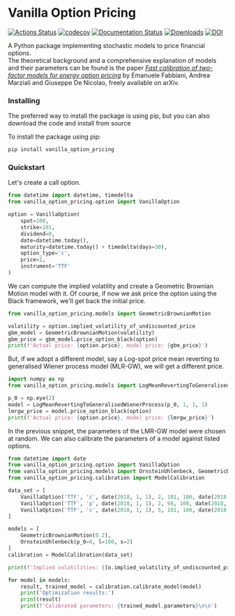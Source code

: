 # Vanilla Option Pricing
[![Actions Status](https://github.com/donlelef/vanilla-option-pricing/workflows/Python%20package/badge.svg)](https://github.com/donlelef/vanilla-option-pricing/actions)
[![codecov](https://codecov.io/gh/donlelef/vanilla-option-pricing/branch/master/graph/badge.svg)](https://codecov.io/gh/donlelef/vanilla-option-pricing)
[![Documentation Status](https://readthedocs.org/projects/vanilla-option-pricing/badge/?version=latest)](https://vanilla-option-pricing.readthedocs.io/en/latest/?badge=latest)
[![Downloads](https://pepy.tech/badge/vanilla-option-pricing)](https://pepy.tech/project/vanilla-option-pricing)
[![DOI](https://zenodo.org/badge/147844047.svg)](https://zenodo.org/badge/latestdoi/147844047)

A Python package implementing stochastic models to price financial options.  
The theoretical background and a comprehensive explanation of models and their parameters
can be found is the paper *[Fast calibration of two-factor models for energy option pricing](https://arxiv.org/abs/1809.03941)*
by Emanuele Fabbiani, Andrea Marziali and Giuseppe De Nicolao, freely available on arXiv.  

### Installing
The preferred way to install the package is using pip,
but you can also download the code and install from source

To install the package using pip:

```bash
pip install vanilla_option_pricing
```

### Quickstart
Let's create a call option.

```python
from datetime import datetime, timedelta
from vanilla_option_pricing.option import VanillaOption

option = VanillaOption(
    spot=100,
    strike=101,
    dividend=0,
    date=datetime.today(),
    maturity=datetime.today() + timedelta(days=30),
    option_type='c',
    price=1,
    instrument='TTF'
)
```

We can compute the implied volatility and create a Geometric Brownian Motion 
model with it. Of course, if now we ask price the option using the Black framework, 
we'll get back the initial price.

```python
from vanilla_option_pricing.models import GeometricBrownianMotion

volatility = option.implied_volatility_of_undiscounted_price
gbm_model = GeometricBrownianMotion(volatility)
gbm_price = gbm_model.price_option_black(option)
print(f'Actual price: {option.price}, model price: {gbm_price}')
```

But, if we adopt a different model, say a Log-spot price mean reverting to 
generalised Wiener process model (MLR-GW), we will get a different price.

```python
import numpy as np
from vanilla_option_pricing.models import LogMeanRevertingToGeneralisedWienerProcess

p_0 = np.eye(2)
model = LogMeanRevertingToGeneralisedWienerProcess(p_0, 1, 1, 1)
lmrgw_price = model.price_option_black(option)
print(f'Actual price: {option.price}, model price: {lmrgw_price}')
```

In the previous snippet, the parameters of the LMR-GW model were chosen
at random. We can also calibrate the parameters of a model against 
listed options.

```python
from datetime import date
from vanilla_option_pricing.option import VanillaOption
from vanilla_option_pricing.models import OrnsteinUhlenbeck, GeometricBrownianMotion
from vanilla_option_pricing.calibration import ModelCalibration

data_set = [
    VanillaOption('TTF', 'c', date(2018, 1, 1), 2, 101, 100, date(2018, 2, 1)),
    VanillaOption('TTF', 'p', date(2018, 1, 1), 2, 98, 100, date(2018, 2, 1)),
    VanillaOption('TTF', 'c', date(2018, 1, 1), 5, 101, 100, date(2018, 5, 31))
]

models = [
    GeometricBrownianMotion(0.2),
    OrnsteinUhlenbeck(p_0=0, l=100, s=2)
]
calibration = ModelCalibration(data_set)

print(f'Implied volatilities: {[o.implied_volatility_of_undiscounted_price for o in data_set]}\n')

for model in models:
    result, trained_model = calibration.calibrate_model(model)
    print('Optimization results:')
    print(result)
    print(f'Calibrated parameters: {trained_model.parameters}\n\n')
```
